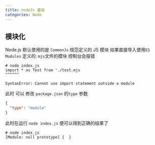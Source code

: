 ```yaml
---
title: nodeJs 基础
categories: Node
---
```


## 模块化

Node.js 默认使用的是 `CommonJs` 规范定义的 JS 模块 如果直接导入使用`ES Modules` 定义的`.mjs`文件的模块 控制台会报错

```shell
# node index.js
import * as Test from './test.mjs
^^^^^^

SyntaxError: Cannot use import statement outside a module
```

此时 可以 修改 `package.json` 的`type` 参数

```json
{
  "type": "module"
}
```

此时在运行 `node index.js` 便可以得到正确的结果了

```shell
# node index.js
[Module: null prototype] {  }
```
